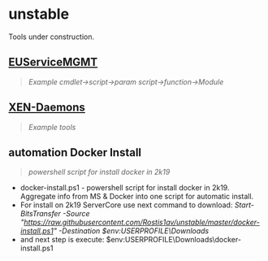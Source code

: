 # unstable
Tools under construction.

## [EUServiceMGMT](https://github.com/Rostis1av/unstable/tree/master/EUServiceMGMT)
> *Example cmdlet->script->param script->function->Module* 

## [XEN-Daemons](https://github.com/Rostis1av/unstable/tree/master/XEN-Daemons)
> *Example tools*

## automation Docker Install
> *powershell script for install docker in 2k19*
 - docker-install.ps1 - powershell script for install docker in 2k19. Aggregate info from MS & Docker into one script for automatic install.
 - For install on 2k19 ServerCore use next command to download:
*Start-BitsTransfer -Source "https://raw.githubusercontent.com/Rostis1av/unstable/master/docker-install.ps1" -Destination $env:USERPROFILE\Downloads*
 - and next step is execute:
$env:USERPROFILE\Downloads\docker-install.ps1
